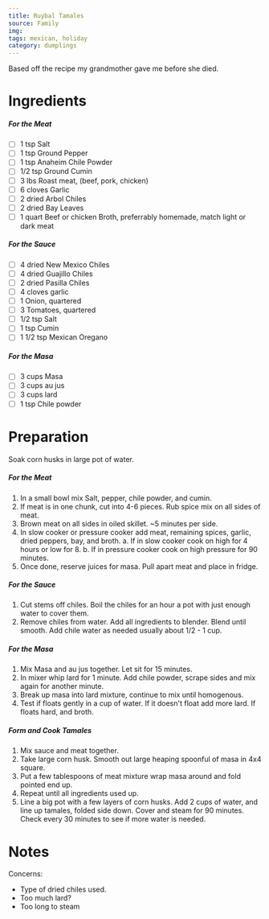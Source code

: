 ```yaml
---
title: Ruybal Tamales
source: Family
img:
tags: mexican, holiday
category: dumplings
---
```


Based off the recipe my grandmother gave me before she died.

Ingredients
===========

##### For the Meat
* [ ] 1 tsp Salt
* [ ] 1 tsp Ground Pepper
* [ ] 1 tsp Anaheim Chile Powder
* [ ] 1/2 tsp Ground Cumin
* [ ] 3 lbs Roast meat, (beef, pork, chicken)
* [ ] 6 cloves Garlic
* [ ] 2 dried Arbol Chiles
* [ ] 2 dried Bay Leaves
* [ ] 1 quart Beef or chicken Broth, preferrably homemade, match light or dark meat

##### For the Sauce
* [ ] 4 dried New Mexico Chiles
* [ ] 4 dried Guajillo Chiles
* [ ] 2 dried Pasilla Chiles
* [ ] 4 cloves garlic
* [ ] 1 Onion, quartered
* [ ] 3 Tomatoes, quartered
* [ ] 1/2 tsp Salt
* [ ] 1 tsp Cumin
* [ ] 1 1/2 tsp Mexican Oregano

##### For the Masa
* [ ] 3 cups Masa
* [ ] 3 cups au jus
* [ ] 3 cups lard
* [ ] 1 tsp Chile powder

Preparation
===========
Soak corn husks in large pot of water.

##### For the Meat
1. In a small bowl mix Salt, pepper, chile powder, and cumin.
2. If meat is in one chunk, cut into 4-6 pieces. Rub spice mix on all sides of meat.
3. Brown meat on all sides in oiled skillet. ~5 minutes per side.
4. In slow cooker or pressure cooker add meat, remaining spices, garlic, dried peppers, bay, and broth.
  a. If in slow cooker cook on high for 4 hours or low for 8.
  b. If in pressure cooker cook on high pressure for 90 minutes.
5. Once done, reserve juices for masa. Pull apart meat and place in fridge.

##### For the Sauce
1. Cut stems off chiles. Boil the chiles for an hour a pot with just enough water to cover them.
2. Remove chiles from water. Add all ingredients to blender. Blend until smooth. Add chile water as needed usually about 1/2 - 1 cup.

##### For the Masa
1. Mix Masa and au jus together. Let sit for 15 minutes.
2. In mixer whip lard for 1 minute. Add chile powder, scrape sides and mix again for another minute.
3. Break up masa into lard mixture, continue to mix until homogenous.
4. Test if floats gently in a cup of water. If it doesn't float add more lard. If floats hard, and broth.

##### Form and Cook Tamales
1. Mix sauce and meat together.
2. Take large corn husk. Smooth out large heaping spoonful of masa in 4x4 square.
3. Put a few tablespoons of meat mixture wrap masa around and fold  pointed end up.
4. Repeat until all ingredients used up.
5. Line a big pot with a few layers of corn husks. Add 2 cups of water, and line up tamales, folded side down. Cover and steam for 90 minutes. Check every 30 minutes to see if more water is needed.

Notes
=====

Concerns:
* Type of dried chiles used.
* Too much lard?
* Too long to steam
